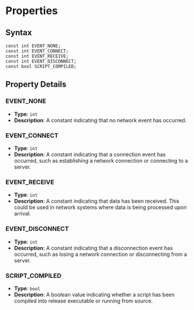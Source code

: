 # Properties

## Syntax
```angelscript
const int EVENT_NONE;
const int EVENT_CONNECT;
const int EVENT_RECEIVE;
const int EVENT_DISCONNECT;
const bool SCRIPT_COMPILED;
```

## Property Details

### EVENT_NONE
- **Type**: `int`
- **Description**: A constant indicating that no network event has occurred.

### EVENT_CONNECT
- **Type**: `int`
- **Description**: A constant indicating that a connection event has occurred, such as establishing a network connection or connecting to a server.

### EVENT_RECEIVE
- **Type**: `int`
- **Description**: A constant indicating that data has been received. This could be used in network systems where data is being processed upon arrival.

### EVENT_DISCONNECT
- **Type**: `int`
- **Description**: A constant indicating that a disconnection event has occurred, such as losing a network connection or disconnecting from a server.

### SCRIPT_COMPILED
- **Type**: `bool`
- **Description**: A boolean value indicating whether a script has been compiled into release executable or running from source.
